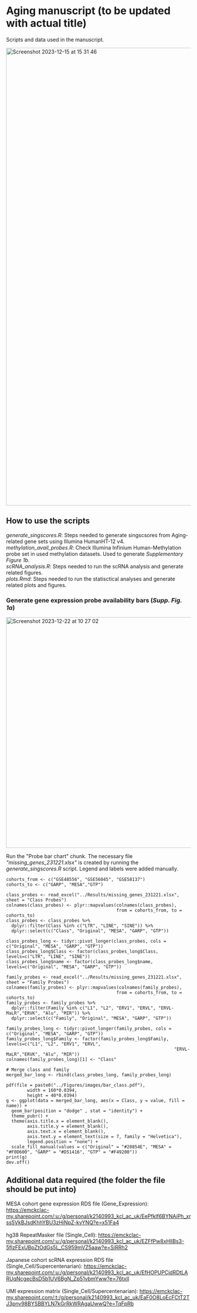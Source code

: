 # Aging manuscript (to be updated with actual title)
Scripts and data used in the manuscript. 

<img width="1246" alt="Screenshot 2023-12-15 at 15 31 46" src="https://github.com/Karimi-Lab/TE_aging_manuscript/assets/25477052/03ae60ec-0969-4aff-b3be-876b67948210">

## How to use the scripts
_generate_singscores.R_: Steps needed to generate singscsores from Aging-related gene sets using Illumina HumanHT-12 v4. <br>
_methylation_avail_probes.R_: Check Illumina Infinium Human-Methylation probe set in used methylation datasets. Used to generate _Supplementary Figure 1b_. <br>
_scRNA_analysis.R_: Steps needed to run the scRNA analysis and generate related figures. <br>
_plots.Rmd_: Steps needed to run the statisctical analyses and generate related plots and figures.

### Generate gene expression probe availability bars (_Supp. Fig. 1a_)

<img width="628" alt="Screenshot 2023-12-22 at 10 27 02" src="https://github.com/Karimi-Lab/TE_aging_manuscript/assets/25477052/50549c21-b9e1-4710-add3-59d234f518ed">

Run the "Probe bar chart" chunk. The necessary file _"missing_genes_231221.xlsx"_ is created by running the _generate_singscores.R_ script. Legend and labels were added manually. <br>

```
cohorts_from <- c("GSE48556", "GSE56045", "GSE58137")
cohorts_to <- c("GARP", "MESA","GTP")

class_probes <- read_excel("../Results/missing_genes_231221.xlsx", sheet = "Class Probes")
colnames(class_probes) <- plyr::mapvalues(colnames(class_probes), 
                                          from = cohorts_from, to = cohorts_to)
class_probes <- class_probes %>% 
  dplyr::filter(Class %in% c("LTR", "LINE", "SINE")) %>%
  dplyr::select(c("Class", "Original", "MESA", "GARP", "GTP"))

class_probes_long <- tidyr::pivot_longer(class_probes, cols = c("Original", "MESA", "GARP", "GTP"))
class_probes_long$Class <- factor(class_probes_long$Class, levels=c("LTR", "LINE", "SINE"))
class_probes_long$name <- factor(class_probes_long$name, levels=c("Original", "MESA", "GARP", "GTP"))

family_probes <- read_excel("../Results/missing_genes_231221.xlsx", sheet = "Family Probes")
colnames(family_probes) <- plyr::mapvalues(colnames(family_probes), 
                                          from = cohorts_from, to = cohorts_to)
family_probes <- family_probes %>% 
  dplyr::filter(Family %in% c("L1", "L2", "ERV1", "ERVL", "ERVL-MaLR","ERVK", "Alu", "MIR")) %>%
  dplyr::select(c("Family", "Original", "MESA", "GARP", "GTP"))

family_probes_long <- tidyr::pivot_longer(family_probes, cols = c("Original", "MESA", "GARP", "GTP"))
family_probes_long$Family <- factor(family_probes_long$Family, levels=c("L1", "L2", "ERV1", "ERVL", 
                                                                "ERVL-MaLR","ERVK", "Alu", "MIR"))
colnames(family_probes_long)[1] <- "Class"

# Merge class and family
merged_bar_long <- rbind(class_probes_long, family_probes_long)

pdf(file = paste0("../Figures/images/bar_class.pdf"),
        width = 160*0.0394,
        height = 40*0.0394)
g <- ggplot(data = merged_bar_long, aes(x = Class, y = value, fill = name)) +
  geom_bar(position = "dodge" , stat = "identity") +
  theme_pubr() +
  theme(axis.title.x = element_blank(),
        axis.title.y = element_blank(),
        axis.text.x = element_blank(),
        axis.text.y = element_text(size = 7, family = "Helvetica"),
        legend.position = "none") +
  scale_fill_manual(values = c("Original" = "#20854E", "MESA" = "#F0D600", "GARP" = "#D51416", "GTP" = "#F49200"))
print(g)
dev.off()
```

## Additional data required (the folder the file should be put into)
MESA cohort gene expression RDS file (Gene_Expression): https://emckclac-my.sharepoint.com/:u:/g/personal/k2140993_kcl_ac_uk/EePfklf6BYNAiPh_xrss5VkBJsdKhhYBU3zHiNpZ-kvYNQ?e=x51Fa4 <br><br>
hg38 RepeatMasker file (Single_Cell): https://emckclac-my.sharepoint.com/:u:/g/personal/k2140993_kcl_ac_uk/EZFfPw8xHllBs3-5flzFExUBpZtOdGs5L_CS959mVZ5aaw?e=SiRRh2 <br><br>
Japanese cohort scRNA expression RDS file (Single_Cell/Supercentenarian): https://emckclac-my.sharepoint.com/:u:/g/personal/k2140993_kcl_ac_uk/EfHOPUPCjdRDtLARUqNcgecBsD5b1UV6BgN_Zp51vbmYww?e=76txII <br><br>
UMI expression matrix (Single_Cell/Supercentenarian): https://emckclac-my.sharepoint.com/:t:/g/personal/k2140993_kcl_ac_uk/EaF0O8LoEcFCtT2TJ3pnv98BYSBBYLN7kGrRkWRAgaUwwQ?e=TqFpRb 
